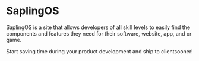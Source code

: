 # SaplingOS
SaplingOS is a site that allows developers of all skill levels to easily find the components and features they need for their software, website, app, and or game.

Start saving time during your product development and ship to clientsooner!

